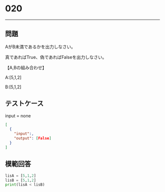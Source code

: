 
# 020

---

## 問題

AがB未満であるかを出力しなさい。

真であればTrue、偽であればFalseを出力しなさい。

【A,Bの組み合わせ】

A:[5,1,2]

B:[5,1,2]

## テストケース

input = none

```json
[
  {
    "input":,
    "output": [False]
  }
]
```

## 模範回答

```python
lisA = [5,1,2]
lisB = [5,1,2]
print(lisA < lisB)
```
